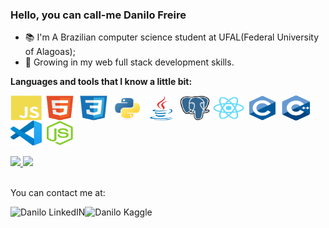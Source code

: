 ### Hello, you can call-me **Danilo Freire** <!--<img src="https://media.giphy.com/media/hvRJCLFzcasrR4ia7z/giphy.gif" width="10px"><img src="https://github.com/TheDudeThatCode/TheDudeThatCode/blob/master/Assets/Earth.gif" width="10px" style="margin-right:10px">-->
<!-- <img align="right" alt="My gif" height="128" width="128" src="https://cdn.discordapp.com/attachments/843611480750555136/911730147030356078/picasion.com_29559dd78cb6e27367dbba045babf8f9.gif">
 -->

- :books: I'm A Brazilian computer science student at UFAL(Federal University of Alagoas);  
- 🌱 Growing in my web full stack development skills.

**Languages and tools that I know a little bit:**
<div>
  <img align="center" alt="Js" height="40" width="50" src="https://raw.githubusercontent.com/devicons/devicon/master/icons/javascript/javascript-plain.svg">
  <img align="center" alt="HTML" height="40" width="50" src="https://raw.githubusercontent.com/devicons/devicon/master/icons/html5/html5-original.svg">
  <img align="center" alt="CSS" height="40" width="50" src="https://raw.githubusercontent.com/devicons/devicon/master/icons/css3/css3-original.svg">
  <img align="center" alt="Python" height="40" width="50" src="https://raw.githubusercontent.com/devicons/devicon/master/icons/python/python-original.svg">
  <img align="center" alt="Java" height="40" width="50" src="https://raw.githubusercontent.com/devicons/devicon/master/icons/java/java-original.svg"> 
  <img align="center" alt="postgresql" height="40" width="50" src="https://raw.githubusercontent.com/devicons/devicon/master/icons/postgresql/postgresql-original.svg"> 
  <img align="center" alt="Reactjs" height="40" width="50" src="https://raw.githubusercontent.com/devicons/devicon/master/icons/react/react-original.svg"> 
  <img align="center" alt="C" height="40" width="50" src="https://raw.githubusercontent.com/devicons/devicon/master/icons/c/c-original.svg"> 
  <img align="center" alt="C++" height="40" width="50" src="https://raw.githubusercontent.com/devicons/devicon/master/icons/cplusplus/cplusplus-original.svg"> 
  <img align="center" alt="vscode" height="40" width="50" src="https://raw.githubusercontent.com/devicons/devicon/master/icons/vscode/vscode-original.svg">
  <img align="center" alt="Node js" height="40" width="50" src="https://raw.githubusercontent.com/devicons/devicon/master/icons/nodejs/nodejs-original.svg">
</div>

<div>
  <br>
  <a href="https://github.com/DaniloVFreire">
  <img height="160em" src="https://github-readme-stats.vercel.app/api?username=DaniloVFreire&show_icons=true&theme=dracula&include_all_commits=true&count_private=true"/>
   <img height="160em" src="https://github-readme-stats.vercel.app/api/top-langs/?username=DaniloVFreire&layout=compact&langs_count=7&theme=dracula"/>
    </a>
</div><br>
  
You can contact me at:  
  
<div>
<a href="https://www.linkedin.com/in/danilo-freire-540579226/">
  <img align="left" alt="Danilo LinkedIN" heght="22px" src="https://img.shields.io/badge/LinkedIn-0077B5?style=for-the-badge&logo=linkedin&logoColor=white" />
</a>
  
<a href="https://www.kaggle.com/danilovf">
  <img align="left" alt="Danilo Kaggle" heght="22px" src="https://img.shields.io/badge/Kaggle-20BEFF?style=for-the-badge&logo=Kaggle&logoColor=white" />
</a>
</div>
